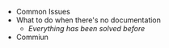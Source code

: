 - Common Issues
- What to do when there's no documentation
	- _Everything has been solved before_
- Commiun